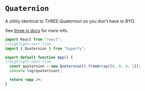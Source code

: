 # `Quaternion`

A utility identical to THREE.Quaternion so you don't have to BYO.

See [three.js docs](https://threejs.org/docs/#api/en/math/Quaternion) for more info.

```jsx
import React from "react";
//highlight-next-line
import { Quaternion } from "hyperfy";

export default function App() {
//highlight-next-line
  const quaternion = new Quaternion().fromArray([0, 0, 0, 1]);
  console.log(quaternion);

  return <app />;
}
```
